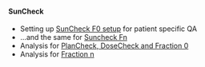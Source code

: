 #### SunCheck

- Setting up [SunCheck F0 setup](./SunCheck%20F0%20setup.md) for patient specific QA
- ...and the same for [Suncheck Fn](./SunCheck_Fraction_n_setup.md)
- Analysis for [PlanCheck, DoseCheck and Fraction 0](./SunCheckAnalysis.md)
- Analysis for [Fraction n](./fraction_n_anlysis.md)
